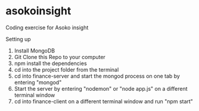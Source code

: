 # asokoinsight
Coding exercise for Asoko insight

Setting up 
1. Install MongoDB 
2. Git Clone this Repo to your computer
3. npm install the dependencies 
4. cd into the project folder from the terminal 
5. cd into finance-server and start the mongod process on one tab by entering "mongod"
6. Start the server by entering "nodemon" or "node app.js" on a different terminal window
7. cd into finance-client on a different terminal window and run "npm start"
